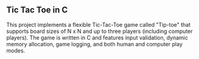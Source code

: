 <h2>Tic Tac Toe in C</h2>
This project implements a flexible Tic-Tac-Toe game called "Tip-toe" that supports board sizes of N x N and up to three players (including computer players).
The game is written in C and features input validation, dynamic memory allocation, game logging, and both human and computer play modes.

